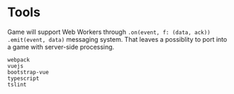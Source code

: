 # Tools

Game will support Web Workers through `.on(event, f: (data, ack))` `.emit(event, data)` messaging system. That leaves a possiblity to port into a game with server-side processing.

```
webpack
vuejs
bootstrap-vue
typescript
tslint
```
